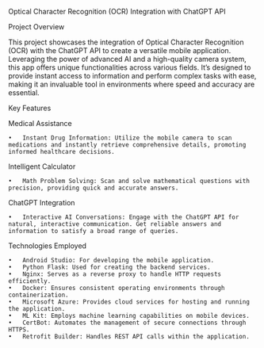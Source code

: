 Optical Character Recognition (OCR) Integration with ChatGPT API

Project Overview

This project showcases the integration of Optical Character Recognition (OCR) with the ChatGPT API to create a versatile mobile application. Leveraging the power of advanced AI and a high-quality camera system, this app offers unique functionalities across various fields. It’s designed to provide instant access to information and perform complex tasks with ease, making it an invaluable tool in environments where speed and accuracy are essential.

Key Features

Medical Assistance

	•	Instant Drug Information: Utilize the mobile camera to scan medications and instantly retrieve comprehensive details, promoting informed healthcare decisions.

Intelligent Calculator

	•	Math Problem Solving: Scan and solve mathematical questions with precision, providing quick and accurate answers.

ChatGPT Integration

	•	Interactive AI Conversations: Engage with the ChatGPT API for natural, interactive communication. Get reliable answers and information to satisfy a broad range of queries.

Technologies Employed

	•	Android Studio: For developing the mobile application.
	•	Python Flask: Used for creating the backend services.
	•	Nginx: Serves as a reverse proxy to handle HTTP requests efficiently.
	•	Docker: Ensures consistent operating environments through containerization.
	•	Microsoft Azure: Provides cloud services for hosting and running the application.
	•	ML Kit: Employs machine learning capabilities on mobile devices.
	•	CertBot: Automates the management of secure connections through HTTPS.
	•	Retrofit Builder: Handles REST API calls within the application.
